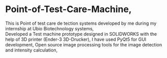 # Point-of-Test-Care-Machine,
This is Point of test care de  tection systems developed by me during my internship at Ubio Biotechnology systems,          
Developed a Test machine prototype designed in SOLIDWORKS with the help of 3D printer (Ender-3 3D-Drucker),
I have used PyQt5 for GUI development,
Open source image processing tools for the image detection and intensity calculation,

